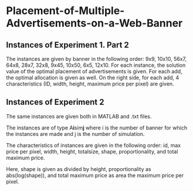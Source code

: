 <html>
  <h1> Placement-of-Multiple-Advertisements-on-a-Web-Banner </h1>

<h2> Instances of Experiment 1. Part 2 </h2>
  <p>The instances are given by banner in the following order: 9x9, 10x10, 56x7, 64x8, 28x7, 32x8, 9x45, 10x50, 6x5, 12x10. For each instance, the solution value of the optimal placement of advertisements is given. For each add, the optimal allocation is given as well. On the right side, for each add, 4 characteristics (ID, width, height, maximum price per pixel) are given.</p>
  
<h2> Instances of Experiment 2 </h2>
  <p> The same instances are given both in MATLAB and .txt files. </p>
  <p> The instances are of type A<b>i</b>sim<b>j</b> where i is the number of banner for which the instances are made and j is the number of simulation. </p>
  <p> The characteristics of instances are given in the following order: id, max price per pixel, width, height, totalsize, shape, proportionality, and total maximum price. </p>
  <p> Here, shape is given as divided by height, proportionality as abs(log(shape)), and total maximum price as area the maximum price per pixel. </p>
    
  
</html>
